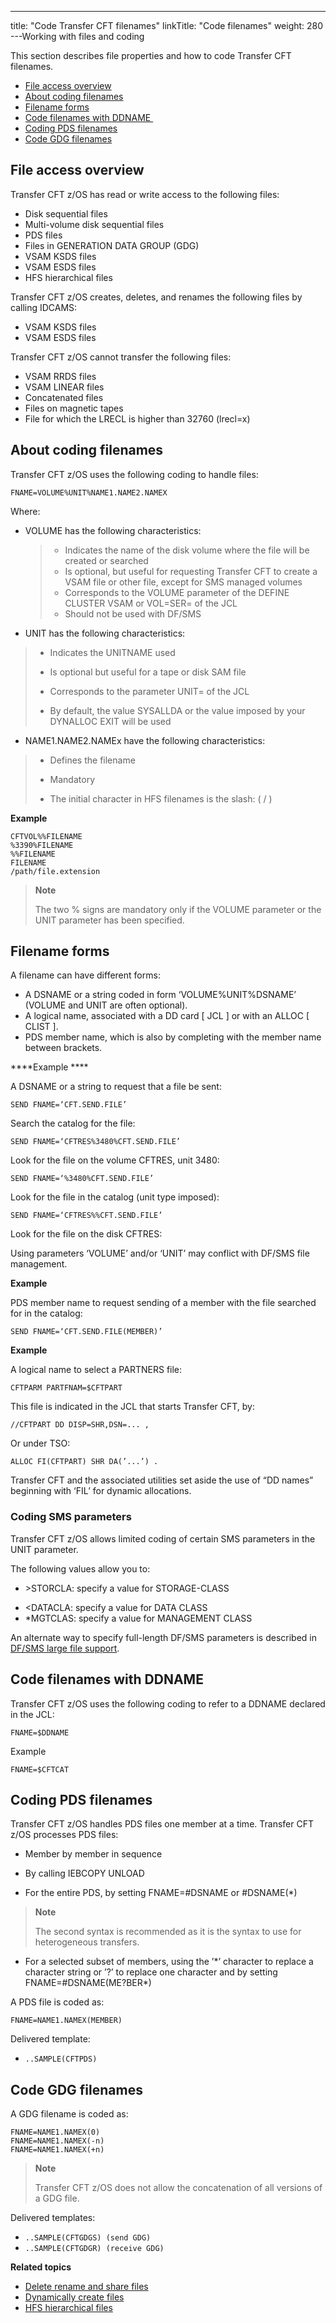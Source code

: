 ---
title: "Code Transfer CFT filenames"
linkTitle: "Code filenames"
weight: 280
---Working with files and coding

This section describes file properties and how to code Transfer CFT filenames.

* [File access overview](#File%20access%20overview)
* [About coding filenames](#Coding%20file%20names%20zOS)
* [Filename forms](#Filename)
* [Code filenames with DDNAME ](#Coding%20filenames%20with%20DDNAME)
* [Coding PDS filenames](#Coding%20PDS%20filenames)
* [Code GDG filenames](#Coding%20GDG%20filenames)

<span id="File access overview"></span>

## File access overview

Transfer CFT z/OS has read or write access to the following files:

* Disk sequential files
* Multi-volume disk sequential files
* PDS files
* Files in GENERATION DATA GROUP (GDG)
* VSAM KSDS files
* VSAM ESDS files
* HFS hierarchical files

Transfer CFT z/OS creates, deletes, and renames the following files by calling IDCAMS:

* VSAM KSDS files
* VSAM ESDS files

Transfer CFT z/OS cannot transfer the following files:

* VSAM RRDS files
* VSAM LINEAR files
* Concatenated files
* Files on magnetic tapes
* File for which the LRECL is higher than 32760 (lrecl=x)

<span id="Coding file names zOS"></span>

## About coding filenames

Transfer CFT z/OS uses the following coding to handle files:

```
FNAME=VOLUME%UNIT%NAME1.NAME2.NAMEX
```

Where:

* VOLUME has the following characteristics:

    > -   Indicates the name of the disk volume where the file will be created or searched
    > -   Is optional, but useful for requesting Transfer CFT to create a VSAM file or other file, except for SMS managed volumes
    > -   Corresponds to the VOLUME parameter of the DEFINE CLUSTER VSAM or VOL=SER= of the JCL
    > -   Should not be used with DF/SMS

* UNIT has the following characteristics:

> -   Indicates the UNITNAME used
>
> <!-- -->
>
> -   Is optional but useful for a tape or disk SAM file
>
> <!-- -->
>
> -   Corresponds to the parameter UNIT= of the JCL
>
> <!-- -->
>
> -   By default, the value SYSALLDA or the value imposed by your DYNALLOC EXIT will be used

* NAME1.NAME2.NAMEx have the following characteristics:

> -   Defines the filename
>
> <!-- -->
>
> -   Mandatory
>
> <!-- -->
>
> -   The initial character in HFS filenames is the slash: ( / )

**Example**

```
CFTVOL%%FILENAME
%3390%FILENAME
%%FILENAME
FILENAME
/path/file.extension
```

> **Note**
>
> The two % signs are mandatory only if the VOLUME parameter or the UNIT parameter has been specified.

<span id="Filename"></span>

## Filename forms

A filename can have different forms:

* A DSNAME or a string coded in form ‘VOLUME%UNIT%DSNAME’ (VOLUME and UNIT are often optional).
* A logical name, associated with a DD card [ JCL ] or with an ALLOC [ CLIST ].
* PDS member name, which is also by completing with the member name between brackets.

****Example ****

A DSNAME or a string to request that a file be sent:

```
SEND FNAME=‘CFT.SEND.FILE’
```

Search the catalog for the file:

```
SEND FNAME=‘CFTRES%3480%CFT.SEND.FILE’
```

Look for the file on the volume CFTRES, unit 3480:

```
SEND FNAME=‘%3480%CFT.SEND.FILE’
```

Look for the file in the catalog (unit type imposed):

```
SEND FNAME=‘CFTRES%%CFT.SEND.FILE’
```

Look for the file on the disk CFTRES:

Using parameters ‘VOLUME’ and/or ‘UNIT’ may conflict with DF/SMS file management.

****Example****

PDS member name to request sending of a member with the file searched for in the catalog:

```
SEND FNAME=‘CFT.SEND.FILE(MEMBER)’
```

****Example****

A logical name to select a PARTNERS file:

```
CFTPARM PARTFNAM=$CFTPART
```

This file is indicated in the JCL that starts Transfer CFT, by:

```
//CFTPART DD DISP=SHR,DSN=... ,
```

Or under TSO:

```
ALLOC FI(CFTPART) SHR DA(’...’) .
```

Transfer CFT and the associated utilities set aside the use of “DD names” beginning with ‘FIL’ for dynamic allocations.

### Coding SMS parameters

Transfer CFT z/OS allows limited coding of certain SMS parameters in the UNIT parameter.

The following values allow you to:

* &gt;STORCLA: specify a value for STORAGE-CLASS

<!-- -->

* &lt;DATACLA: specify a value for DATA CLASS
* \*MGTCLAS: specify a value for MANAGEMENT CLASS

An alternate way to specify full-length DF/SMS parameters is described in [DF/SMS large file support](../t_dynamically_create_files).

<span id="Coding filenames with DDNAME"></span>

## Code filenames with DDNAME 

Transfer CFT z/OS uses the following coding to refer to a DDNAME declared in the JCL:

```
FNAME=$DDNAME
```

Example

```
FNAME=$CFTCAT
```
<span id="Coding PDS filenames"></span>

## Coding PDS filenames

Transfer CFT z/OS handles PDS files one member at a time. Transfer CFT z/OS processes PDS files:

* Member by member in sequence

<!-- -->

* By calling IEBCOPY UNLOAD

<!-- -->

* For the entire PDS, by setting FNAME=#DSNAME or #DSNAME(\*)

> **Note**
>
> The second syntax is recommended as it is the syntax to use for heterogeneous transfers.

* For a selected subset of members, using the ’\*’ character to replace a character string or ’?’ to replace one character and by setting FNAME=#DSNAME(ME?BER\*)

A PDS file is coded as:

```
FNAME=NAME1.NAMEX(MEMBER)
```

Delivered template:

* `..SAMPLE(CFTPDS)`

<span id="Coding GDG filenames"></span>

## Code GDG filenames

A GDG filename is coded as:

```
FNAME=NAME1.NAMEX(0)
FNAME=NAME1.NAMEX(-n)
FNAME=NAME1.NAMEX(+n)
```

> **Note**
>
> Transfer CFT z/OS does not allow the concatenation of all versions of a GDG file.

Delivered templates:

* `..SAMPLE(CFTGDGS) (send GDG)`
* `..SAMPLE(CFTGDGR) (receive GDG)`

****Related topics****

* [Delete rename and share files](../t_delete_and_rename_files_zos)
* [Dynamically create files](../t_dynamically_create_files)
* [HFS hierarchical files](../c_hfs_hierarchical_files_zos)
